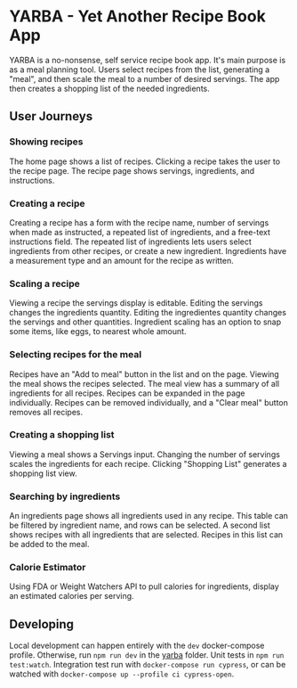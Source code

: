# YARBA - Yet Another Recipe Book App

YARBA is a no-nonsense, self service recipe book app.
It's main purpose is as a meal planning tool.
Users select recipes from the list, generating a "meal", and then scale the meal to a number of desired servings.
The app then creates a shopping list of the needed ingredients.

## User Journeys

### Showing recipes
The home page shows a list of recipes.
Clicking a recipe takes the user to the recipe page.
The recipe page shows servings, ingredients, and instructions.

### Creating a recipe
Creating a recipe has a form with the recipe name, number of servings when made as instructed, a repeated list of ingredients, and a free-text instructions field.
The repeated list of ingredients lets users select ingredients from other recipes, or create a new ingredient.
Ingredients have a measurement type and an amount for the recipe as written.

### Scaling a recipe
Viewing a recipe the servings display is editable.
Editing the servings changes the ingredients quantity.
Editing the ingredientes quantity changes the servings and other quantities.
Ingredient scaling has an option to snap some items, like eggs, to nearest whole amount.

### Selecting recipes for the meal
Recipes have an "Add to meal" button in the list and on the page.
Viewing the meal shows the recipes selected.
The meal view has a summary of all ingredients for all recipes.
Recipes can be expanded in the page individually.
Recipes can be removed individually, and a "Clear meal" button removes all recipes.

### Creating a shopping list
Viewing a meal shows a Servings input.
Changing the number of servings scales the ingredients for each recipe.
Clicking "Shopping List" generates a shopping list view.

### Searching by ingredients
An ingredients page shows all ingredients used in any recipe.
This table can be filtered by ingredient name, and rows can be selected.
A second list shows recipes with all ingredients that are selected.
Recipes in this list can be added to the meal.

### Calorie Estimator
Using FDA or Weight Watchers API to pull calories for ingredients, display an estimated calories per serving.

## Developing

Local development can happen entirely with the `dev` docker-compose profile.
Otherwise, run `npm run dev` in the [yarba](./yarba) folder.
Unit tests in `npm run test:watch`.
Integration test run with `docker-compose run cypress`, or can be watched with `docker-compose up --profile ci cypress-open`.